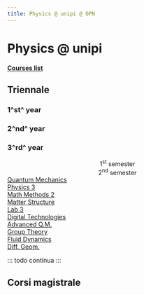 ```yaml
---
title: Physics @ unipi @ OPN
---
```


# Physics @ unipi

**[Courses list](./courses/)**

## Triennale

### 1^st^ year

### 2^nd^ year

### 3^rd^ year

<div class="courses-timeline">
    <div style="grid-column: 1/2; text-align: center;">
        1<sup>st</sup> semester
    </div>
    <div style="grid-column: 2/3; text-align: center;">
        2<sup>nd</sup> semester
    </div>
    <div class="course" style="grid-column: 1/3">
        <a href="./courses/QM">Quantum Mechanics</a>
    </div>
    <div class="course" style="grid-column: 1/2">
        <a href="#">Physics 3</a>
    </div>
    <div class="course" style="grid-column: 1/2">
        <a href="#">Math Methods 2</a>
    </div>
    <div class="course" style="grid-column: 2/3">
        <a href="#">Matter Structure</a>
    </div>
    <div class="course" style="grid-column: 1/3">
        <a href="">Lab 3</a>
    </div>
    <div class="course" style="grid-column: 1/3">
        <a href="">Digital Technologies</a>
    </div>
    <div class="course" style="grid-column: 2/3">
        <a href="#">Advanced Q.M.</a>
    </div>
    <div class="course" style="grid-column: 1/2">
        <a href="#">Group Theory</a>
    </div>
    <div class="course" style="grid-column: 2/3">
        <a href="#">Fluid Dynamics</a>
    </div>
    <div class="course" style="grid-column: 1/2">
        <a href="#">Diff. Geom.</a>
    </div>
</div>

::: todo
continua
:::

## Corsi magistrale